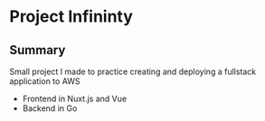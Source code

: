 # Project Infininty

## Summary
Small project I made to practice creating and deploying a fullstack application to AWS

- Frontend in Nuxt.js and Vue
- Backend in Go
